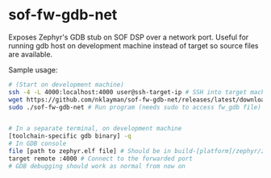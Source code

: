 # sof-fw-gdb-net

Exposes Zephyr's GDB stub on SOF DSP over a network port. Useful for running gdb host on development machine instead of target so source files are available.

Sample usage:

```bash
# (Start on development machine)
ssh -4 -L 4000:localhost:4000 user@ssh-target-ip # SSH into target machine and forward port
wget https://github.com/nklayman/sof-fw-gdb-net/releases/latest/download/sof-fw-gdb-net && chmod +x ./sof-fw-gdb-net # Download program, only do this once
sudo ./sof-fw-gdb-net # Run program (needs sudo to access fw_gdb file)


# In a separate terminal, on development machine
[toolchain-specific gdb binary] -q
# In GDB console
file [path to zephyr.elf file] # Should be in build-[platform]/zephyr/zephyr.elf
target remote :4000 # Connect to the forwarded port
# GDB debugging should work as normal from now on
```
